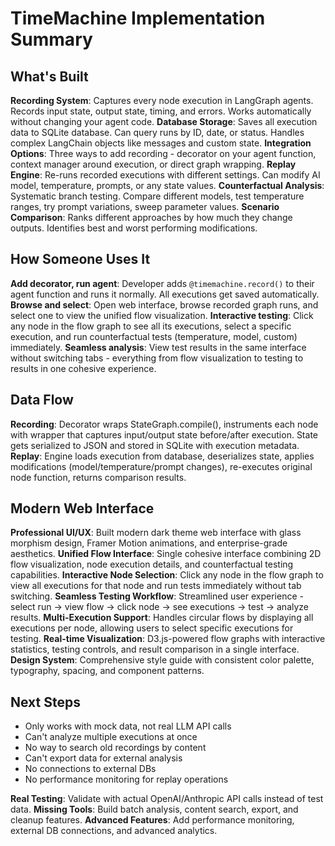 # TimeMachine Implementation Summary

## What's Built

**Recording System**: Captures every node execution in LangGraph agents. Records input state, output state, timing, and errors. Works automatically without changing your agent code.
**Database Storage**: Saves all execution data to SQLite database. Can query runs by ID, date, or status. Handles complex LangChain objects like messages and custom state.
**Integration Options**: Three ways to add recording - decorator on your agent function, context manager around execution, or direct graph wrapping.
**Replay Engine**: Re-runs recorded executions with different settings. Can modify AI model, temperature, prompts, or any state values.
**Counterfactual Analysis**: Systematic branch testing. Compare different models, test temperature ranges, try prompt variations, sweep parameter values.
**Scenario Comparison**: Ranks different approaches by how much they change outputs. Identifies best and worst performing modifications.

## How Someone Uses It

**Add decorator, run agent**: Developer adds `@timemachine.record()` to their agent function and runs it normally. All executions get saved automatically.
**Browse and select**: Open web interface, browse recorded graph runs, and select one to view the unified flow visualization.
**Interactive testing**: Click any node in the flow graph to see all its executions, select a specific execution, and run counterfactual tests (temperature, model, custom) immediately.
**Seamless analysis**: View test results in the same interface without switching tabs - everything from flow visualization to testing to results in one cohesive experience.

## Data Flow

**Recording**: Decorator wraps StateGraph.compile(), instruments each node with wrapper that captures input/output state before/after execution. State gets serialized to JSON and stored in SQLite with execution metadata.
**Replay**: Engine loads execution from database, deserializes state, applies modifications (model/temperature/prompt changes), re-executes original node function, returns comparison results.

## Modern Web Interface

**Professional UI/UX**: Built modern dark theme web interface with glass morphism design, Framer Motion animations, and enterprise-grade aesthetics.
**Unified Flow Interface**: Single cohesive interface combining 2D flow visualization, node execution details, and counterfactual testing capabilities.
**Interactive Node Selection**: Click any node in the flow graph to view all executions for that node and run tests immediately without tab switching.
**Seamless Testing Workflow**: Streamlined user experience - select run → view flow → click node → see executions → test → analyze results.
**Multi-Execution Support**: Handles circular flows by displaying all executions per node, allowing users to select specific executions for testing.
**Real-time Visualization**: D3.js-powered flow graphs with interactive statistics, testing controls, and result comparison in a single interface.
**Design System**: Comprehensive style guide with consistent color palette, typography, spacing, and component patterns.

## Next Steps

- Only works with mock data, not real LLM API calls
- Can't analyze multiple executions at once
- No way to search old recordings by content
- Can't export data for external analysis
- No connections to external DBs
- No performance monitoring for replay operations

**Real Testing**: Validate with actual OpenAI/Anthropic API calls instead of test data.
**Missing Tools**: Build batch analysis, content search, export, and cleanup features.
**Advanced Features**: Add performance monitoring, external DB connections, and advanced analytics.
